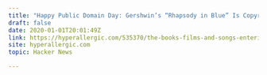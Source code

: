 ```yaml
---
title: "Happy Public Domain Day: Gershwin’s “Rhapsody in Blue” Is Copyright Free"
draft: false
date: 2020-01-01T20:01:49Z
link: https://hyperallergic.com/535370/the-books-films-and-songs-entering-the-public-domain-in-2020/?utm_medium=RSS&utm_source=hune
site: hyperallergic.com
topic: Hacker News  

---
```

